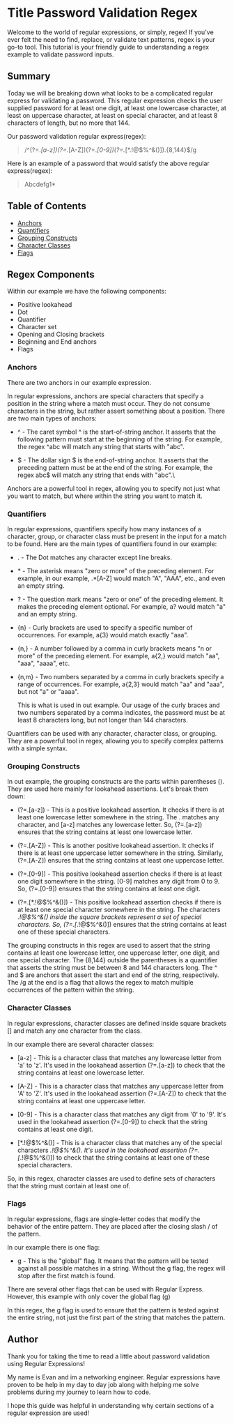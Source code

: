 # Title Password Validation Regex

Welcome to the world of regular expressions, or simply, regex! If you've ever felt the need to find, replace, or validate text patterns, regex is your go-to tool. This tutorial is your friendly guide to understanding a regex example to validate password inputs.

## Summary

Today we will be breaking down what looks to be a complicated regular express for validating a password. This regular expression checks the user supplied password for at least one digit, at least one lowercase character, at least on uppercase character, at least on special character, and at least 8 characters of length, but no more that 144.

Our password validation regular express(regex):
> /^(?=.*[a-z])(?=.*[A-Z])(?=.*[0-9])(?=.*[*.!@\$%^&()]).{8,144}$/g

Here is an example of a password that would satisfy the above regular express(regex):
> Abcdefg1*

## Table of Contents

- [Anchors](#anchors)
- [Quantifiers](#quantifiers)
- [Grouping Constructs](#grouping-constructs)
- [Character Classes](#character-classes)
- [Flags](#flags)

## Regex Components
Within our example we have the following components:
- Positive lookahead
- Dot
- Quantifier
- Character set
- Opening and Closing brackets
- Beginning and End anchors
- Flags

### Anchors
There are two anchors in our example expression.

In regular expressions, anchors are special characters that specify a position in the string where a match must occur. They do not consume characters in the string, but rather assert something about a position. There are two main types of anchors:

- ^ - The caret symbol ^ is the start-of-string anchor. It asserts that the following pattern must start at the beginning of the string. For example, the regex ^abc will match any string that starts with "abc".

- \$ - The dollar sign \$ is the end-of-string anchor. It asserts that the preceding pattern must be at the end of the string. For example, the regex abc$ will match any string that ends with "abc".\

Anchors are a powerful tool in regex, allowing you to specify not just what you want to match, but where within the string you want to match it.

### Quantifiers
In regular expressions, quantifiers specify how many instances of a character, group, or character class must be present in the input for a match to be found. Here are the main types of quantifiers found in our example:

- . - The Dot matches any character except line breaks.

- \* - The asterisk means "zero or more" of the preceding element. For example, in our example, .*[A-Z] would match "A", "AAA", etc., and even an empty string.

- ? - The question mark means "zero or one" of the preceding element. It makes the preceding element optional. For example, a? would match "a" and an empty string.

- {n} - Curly brackets are used to specify a specific number of occurrences. For example, a{3} would match exactly "aaa".

- {n,} - A number followed by a comma in curly brackets means "n or more" of the preceding element. For example, a{2,} would match "aa", "aaa", "aaaa", etc.

- {n,m} - Two numbers separated by a comma in curly brackets specify a range of occurrences. For example, a{2,3} would match "aa" and "aaa", but not "a" or "aaaa".

  This is what is used in out example. Our usage of the curly braces and two numbers separated by a comma indicates, the password must be at least 8 characters long, but not longer than 144 characters.

Quantifiers can be used with any character, character class, or grouping. They are a powerful tool in regex, allowing you to specify complex patterns with a simple syntax.

### Grouping Constructs

In out example, the grouping constructs are the parts within parentheses (). They are used here mainly for lookahead assertions. Let's break them down:

- (?=.[a-z]) - This is a positive lookahead assertion. It checks if there is at least one lowercase letter somewhere in the string. The . matches any character, and [a-z] matches any lowercase letter. So, (?=.[a-z]) ensures that the string contains at least one lowercase letter.

- (?=.[A-Z]) - This is another positive lookahead assertion. It checks if there is at least one uppercase letter somewhere in the string. Similarly, (?=.[A-Z]) ensures that the string contains at least one uppercase letter.

- (?=.[0-9]) - This positive lookahead assertion checks if there is at least one digit somewhere in the string. [0-9] matches any digit from 0 to 9. So, (?=.[0-9]) ensures that the string contains at least one digit.

- (?=.[*.!@\$%^&()]) - This positive lookahead assertion checks if there is at least one special character somewhere in the string. The characters *.!@\$%^&() inside the square brackets represent a set of special characters. So, (?=.[*.!@$%^&()]) ensures that the string contains at least one of these special characters.

The grouping constructs in this regex are used to assert that the string contains at least one lowercase letter, one uppercase letter, one digit, and one special character. The {8,144} outside the parentheses is a quantifier that asserts the string must be between 8 and 144 characters long. The ^ and $ are anchors that assert the start and end of the string, respectively. The /g at the end is a flag that allows the regex to match multiple occurrences of the pattern within the string.

### Character Classes

In regular expressions, character classes are defined inside square brackets [] and match any one character from the class.

In our example there are several character classes:

- [a-z] - This is a character class that matches any lowercase letter from 'a' to 'z'. It's used in the lookahead assertion (?=.[a-z]) to check that the string contains at least one lowercase letter.

- [A-Z] - This is a character class that matches any uppercase letter from 'A' to 'Z'. It's used in the lookahead assertion (?=.[A-Z]) to check that the string contains at least one uppercase letter.

- [0-9] - This is a character class that matches any digit from '0' to '9'. It's used in the lookahead assertion (?=.[0-9]) to check that the string contains at least one digit.

- [*.!@\$%^&()] - This is a character class that matches any of the special characters *.!@\$%^&(). It's used in the lookahead assertion (?=.[*.!@\$%^&()]) to check that the string contains at least one of these special characters.

So, in this regex, character classes are used to define sets of characters that the string must contain at least one of.

### Flags

In regular expressions, flags are single-letter codes that modify the behavior of the entire pattern. They are placed after the closing slash / of the pattern.

In our example there is one flag:

- g - This is the "global" flag. It means that the pattern will be tested against all possible matches in a string. Without the g flag, the regex will stop after the first match is found.

There are several other flags that can be used with Regular Express. However, this example with only cover the global flag (g)

In this regex, the g flag is used to ensure that the pattern is tested against the entire string, not just the first part of the string that matches the pattern.

## Author


Thank you for taking the time to read a little about password validation using Regular Expressions!

My name is Evan and im a networking engineer. Regular expressions have proven to be help in my day to day job along with helping me solve problems during my journey to learn how to code.

I hope this guide was helpful in understanding why certain sections of a regular expression are used!